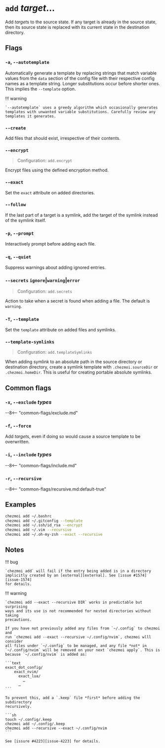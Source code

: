 # `add` *target*...

Add *target*s to the source state. If any target is already in the source
state, then its source state is replaced with its current state in the
destination directory.

## Flags

### `-a`, `--autotemplate`

Automatically generate a template by replacing strings that match variable
values from the `data` section of the config file with their respective config
names as a template string. Longer substitutions occur before shorter ones.
This implies the `--template` option.

!!! warning

    `--autotemplate` uses a greedy algorithm which occasionally generates
    templates with unwanted variable substitutions. Carefully review any
    templates it generates.

### `--create`

Add files that should exist, irrespective of their contents.

### `--encrypt`

> Configuration: `add.encrypt`

Encrypt files using the defined encryption method.

### `--exact`

Set the `exact` attribute on added directories.

### `--follow`

If the last part of a target is a symlink, add the target of the symlink
instead of the symlink itself.

### `-p`, `--prompt`

Interactively prompt before adding each file.

### `-q`, `--quiet`

Suppress warnings about adding ignored entries.

### `--secrets` `ignore`|`warning`|`error`

> Configuration: `add.secrets`

Action to take when a secret is found when adding a file. The default is
`warning`.

### `-T`, `--template`

Set the `template` attribute on added files and symlinks.

### `--template-symlinks`

> Configuration: `add.templateSymlinks`

When adding symlink to an absolute path in the source directory or destination
directory, create a symlink template with `.chezmoi.sourceDir` or
`.chezmoi.homeDir`. This is useful for creating portable absolute symlinks.

## Common flags

### `-x`, `--exclude` *types*

--8<-- "common-flags/exclude.md"

### `-f`, `--force`

Add *target*s, even if doing so would cause a source template to be
overwritten.

### `-i`, `--include` *types*

--8<-- "common-flags/include.md"

### `-r`, `--recursive`

--8<-- "common-flags/recursive.md:default-true"

## Examples

```sh
chezmoi add ~/.bashrc
chezmoi add ~/.gitconfig --template
chezmoi add ~/.ssh/id_rsa --encrypt
chezmoi add ~/.vim --recursive
chezmoi add ~/.oh-my-zsh --exact --recursive
```

## Notes

!!! bug

    `chezmoi add` will fail if the entry being added is in a directory
    implicitly created by an [external][external]. See [issue #1574][issue-1574]
    for details.

!!! warning

    `chezmoi add --exact --recursive DIR` works in predictable but surprising
    ways and its use is not recommended for nested directories without taking
    precautions.

    If you have not previously added any files from `~/.config` to chezmoi and
    run `chezmoi add --exact --recursive ~/.config/nvim`, chezmoi wlll consider
    all files under `~/.config` to be managed, and any file *not* in
    `~/.config/nvim` will be removed on your next `chezmoi apply`. This is
    because `~/.config/nvim` is added as:

    ```text
    exact_dot_config/
        exact_nvim/
          exact_lua/
            …
          …
    ```

    To prevent this, add a `.keep` file *first* before adding the subdirectory
    recursively.

    ```sh
    touch ~/.config/.keep
    chezmoi add ~/.config/.keep
    chezmoi add --recursive --exact ~/.config/nvim
    ```

    See [issure #4223][issue-4223] for details.

[external]: /reference/special-files/chezmoiexternal-format.md
[issue-1574]: https://github.com/twpayne/chezmoi/issues/1574
[issue-4223]: https://github.com/twpayne/chezmoi/issues/4223
